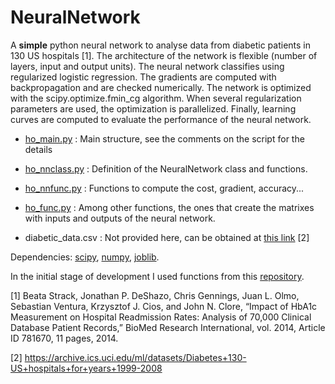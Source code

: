 NeuralNetwork
=============

A **simple** python neural network to analyse data from diabetic patients in 130 US hospitals [1].
The architecture of the network is flexible (number of layers, input and output units).
The neural network classifies using regularized logistic regression. The gradients are computed with backpropagation and are checked numerically. The network is optimized with the scipy.optimize.fmin_cg algorithm. When several regularization parameters are used, the optimization is parallelized. Finally, learning curves are computed to evaluate the performance of the neural network.

- [ho_main.py](ho_main.py) :    Main structure, see the comments on the script for the details

- [ho_nnclass.py](ho_nnclass.py) :    Definition of the NeuralNetwork class and functions.

- [ho_nnfunc.py](ho_nnfunc.py) :    Functions to compute the cost, gradient, accuracy...

- [ho_func.py](ho_func.py) :  Among other functions, the ones that create the matrixes with inputs and outputs of the neural network.

- diabetic_data.csv : Not provided here, can be obtained at [this link](https://archive.ics.uci.edu/ml/datasets/Diabetes+130-US+hospitals+for+years+1999-2008) [2]


Dependencies: [scipy](http://www.scipy.org/), [numpy](http://www.numpy.org/), [joblib](https://pythonhosted.org/joblib/).

In the initial stage of development I used functions from this [repository](https://github.com/subokita/mlclass/blob/master/ex4.py).



[1] Beata Strack, Jonathan P. DeShazo, Chris Gennings, Juan L. Olmo, Sebastian Ventura, Krzysztof J. Cios, and John N. Clore, “Impact of HbA1c Measurement on Hospital Readmission Rates: Analysis of 70,000 Clinical Database Patient Records,” BioMed Research International, vol. 2014, Article ID 781670, 11 pages, 2014.

[2] https://archive.ics.uci.edu/ml/datasets/Diabetes+130-US+hospitals+for+years+1999-2008

